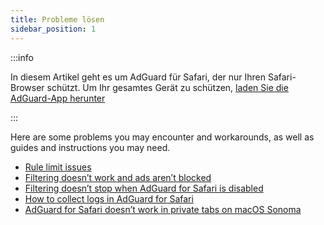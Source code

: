 ```yaml
---
title: Probleme lösen
sidebar_position: 1
---
```


:::info

In diesem Artikel geht es um AdGuard für Safari, der nur Ihren Safari-Browser schützt. Um Ihr gesamtes Gerät zu schützen, [laden Sie die AdGuard-App herunter](https://agrd.io/download-kb-adblock)

:::

Here are some problems you may encounter and workarounds, as well as guides and instructions you may need.

- [Rule limit issues](/adguard-for-safari/solving-problems/rule-limit.md)
- [Filtering doesn’t work and ads aren’t blocked](/adguard-for-safari/solving-problems/ads-not-blocked.md)
- [Filtering doesn’t stop when AdGuard for Safari is disabled](/adguard-for-safari/solving-problems/filters-after-disable.md)
- [How to collect logs in AdGuard for Safari](/adguard-for-safari/solving-problems/logs.md)
- [AdGuard for Safari doesn’t work in private tabs on macOS Sonoma](/adguard-for-safari/solving-problems/private-sonoma.md)
